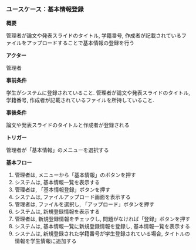 ### ユースケース：基本情報登録

**概要**

管理者が論文や発表スライドのタイトル, 学籍番号, 作成者が記載されているファイルをアップロードすることで基本情報の登録を行う

**アクター**

管理者

**事前条件**

学生がシステムに登録されていること. 管理者が論文や発表スライドのタイトル, 学籍番号, 作成者が記載されているファイルを所持していること.

**事後条件**

論文や発表スライドのタイトルと作成者が登録される

**トリガー**

管理者が「基本情報」のメニューを選択する

**基本フロー**

1. 管理者は, メニューから「基本情報」のボタンを押す
2. システムは, 基本情報一覧を表示する
3. 管理者は, 「基本情報登録」ボタンを押す
4. システムは, ファイルアップロード画面を表示する
5. 管理者は, ファイルを選択し, 「アップロード」ボタンを押す
6. システムは, 新規登録情報を表示する
7. 管理者は, 新規登録情報をチェックし, 問題がなければ「登録」ボタンを押す
8. システムは, 基本情報一覧に新規登録情報を登録し, 基本情報一覧を表示する
9. システムは, 新規登録された学籍番号が学生登録されている場合, タイトルの情報を学生情報に追加する
